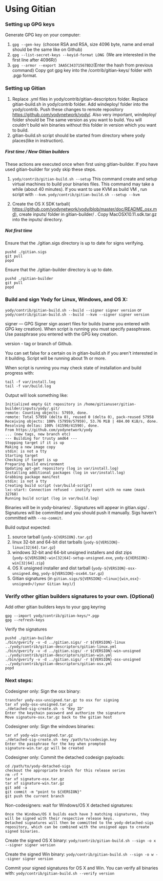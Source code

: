 Using Gitian
====================
### Setting up GPG keys
Generate GPG key on your computer:
1. ```gpg --gen-key ```(choose RSA and RSA, size 4096 byte, name and email should be the same like on Github)
2. ```gpg --list-secret-keys --keyid-format LONG ```(We are interested in the first line after 4096R/)
3. ```gpg --armor --export 3AA5C34371567BD2```(Enter the hash from previous command)
Copy got gpg key into the /contrib/gitian-keys/ folder with .pgp format.
### Setting up Gitian
1. Replace .yml files in yody/contrib/gitian-descriptors folder. Replace gitian-build.sh in yody/contrib folder. Add windeploy/ folder into the yody/contrib. Push these changes to remote repository https://github.com/yodynetwork/yody/. Also very important, windeploy/ folder should be The same version as you want to build. You will couldn't build win binaries without this folder in version which you want to build.
2. gitian-build.sh script should be started from directory where yody places(like in instruction).
##### First time / New Gitian builders
These actions are executed once when first using gitian-builder. If you have used gitian-builder for yody skip these steps.
1. ```yody/contrib/gitian-build.sh --setup``` This command create and setup virtual machines to build your binaries files. This command may take a while (about 40 minutes). If you want to use KVM as build VM , run script with ```--kvm```.
    ```yody/contrib/gitian-build.sh --setup --kvm```

2. Create the OS X SDK tarball( https://github.com/yodynetwork/yody/blob/master/doc/README_osx.md), create inputs/ folder in gitian-builder/ . Copy MacOSX10.11.sdk.tar.gz into the inputs/ directory.
##### Not first time
Ensure that the ./gitian.sigs directory is up to date for signs verifying.

    pushd ./gitian.sigs
    git pull
    popd

Ensure that the ./gitian-builder directory is up to date.

    pushd ./gitian-builder
    git pull
    popd

### Build and sign Yody for Linux, Windows, and OS X:

  ```yody/contrib/gitian-build.sh --build --signer signer version``` or 
  ```yody/contrib/gitian-build.sh --build --kvm --signer signer version```

signer — GPG Signer sign assert files for builds (name you entered with GPG key creation). When script is running you must specify passphrase. Use passphrase you entered with the GPG key creation. 

version - tag or branch of Github.

You can set false for a certain os in gitian-build.sh if you aren't interested in it building.
Script will be running about 1h or more.

When script is running you may check state of installation and build progress with:

    tail -f var/install.log
    tail -f var/build.log
    
Output will look something like:
    
    Initialized empty Git repository in /home/gitianuser/gitian-builder/inputs/yody/.git/
    remote: Counting objects: 57959, done.
    remote: Total 57959 (delta 0), reused 0 (delta 0), pack-reused 57958
    Receiving objects: 100% (57959/57959), 53.76 MiB | 484.00 KiB/s, done.
    Resolving deltas: 100% (41590/41590), done.
    From https://github.com/yodynetwork/yody
    ... (new tags, new branch etc)
    --- Building for trusty amd64 ---
    Stopping target if it is up
    Making a new image copy
    stdin: is not a tty
    Starting target
    Checking if target is up
    Preparing build environment
    Updating apt-get repository (log in var/install.log)
    Installing additional packages (log in var/install.log)
    Grabbing package manifest
    stdin: is not a tty
    Creating build script (var/build-script)
    lxc-start: Connection refused - inotify event with no name (mask 32768)
    Running build script (log in var/build.log)


Binaries will be in yody-binaries/ . Signatures will appear in gitian.sigs/ . Signatures will be committed and you should push it manually. Sigs haven't committed with ```--no-commit```.

Build output expected:

  1. source tarball (`yody-${VERSION}.tar.gz`)
  2. linux 32-bit and 64-bit dist tarballs (`yody-${VERSION}-linux[32|64].tar.gz`)
  3. windows 32-bit and 64-bit unsigned installers and dist zips (`yody-${VERSION}-win[32|64]-setup-unsigned.exe`, `yody-${VERSION}-win[32|64].zip`)
  4. OS X unsigned installer and dist tarball (`yody-${VERSION}-osx-unsigned.dmg`, `yody-${VERSION}-osx64.tar.gz`)
  5. Gitian signatures (in `gitian.sigs/${VERSION}-<linux|{win,osx}-unsigned>/(your Gitian key)/`)

### Verify other gitian builders signatures to your own. (Optional)

Add other gitian builders keys to your gpg keyring

    gpg --import yody/contrib/gitian-keys/*.pgp
    gpg --refresh-keys

Verify the signatures

    pushd ./gitian-builder
    ./bin/gverify -v -d ../gitian.sigs/ -r ${VERSION}-linux ../yody/contrib/gitian-descriptors/gitian-linux.yml
    ./bin/gverify -v -d ../gitian.sigs/ -r ${VERSION}-win-unsigned ../yody/contrib/gitian-descriptors/gitian-win.yml
    ./bin/gverify -v -d ../gitian.sigs/ -r ${VERSION}-osx-unsigned ../yody/contrib/gitian-descriptors/gitian-osx.yml
    popd

### Next steps:

Codesigner only: Sign the osx binary:

    transfer yody-osx-unsigned.tar.gz to osx for signing
    tar xf yody-osx-unsigned.tar.gz
    ./detached-sig-create.sh -s "Key ID"
    Enter the keychain password and authorize the signature
    Move signature-osx.tar.gz back to the gitian host

Codesigner only: Sign the windows binaries:

    tar xf yody-win-unsigned.tar.gz
    ./detached-sig-create.sh -key /path/to/codesign.key
    Enter the passphrase for the key when prompted
    signature-win.tar.gz will be created

Codesigner only: Commit the detached codesign payloads:

    cd /path/to/yody-detached-sigs
    checkout the appropriate branch for this release series
    rm -rf *
    tar xf signature-osx.tar.gz
    tar xf signature-win.tar.gz
    git add -a
    git commit -m "point to ${VERSION}"
    git push the current branch

Non-codesigners: wait for Windows/OS X detached signatures:

    Once the Windows/OS X builds each have 3 matching signatures, they will be signed with their respective release keys.
    Detached signatures will then be committed to the yody-detached-sigs repository, which can be combined with the unsigned apps to create signed binaries.

Create the signed OS X binary:
```yody/contrib/gitian-build.sh --sign -o x --signer signer version```

Create the signed Win binary:
```yody/contrib/gitian-build.sh --sign -o w --signer signer version```

Commit your signed signatures for OS X and Win.
You can verify all binaries with:
```yody/contrib/gitian-build.sh --verify version```